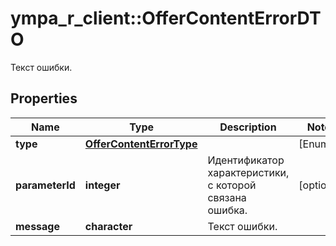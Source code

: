 # ympa_r_client::OfferContentErrorDTO

Текст ошибки.

## Properties
Name | Type | Description | Notes
------------ | ------------- | ------------- | -------------
**type** | [**OfferContentErrorType**](OfferContentErrorType.md) |  | [Enum: ] 
**parameterId** | **integer** | Идентификатор характеристики, с которой связана ошибка. | [optional] 
**message** | **character** | Текст ошибки. | 


